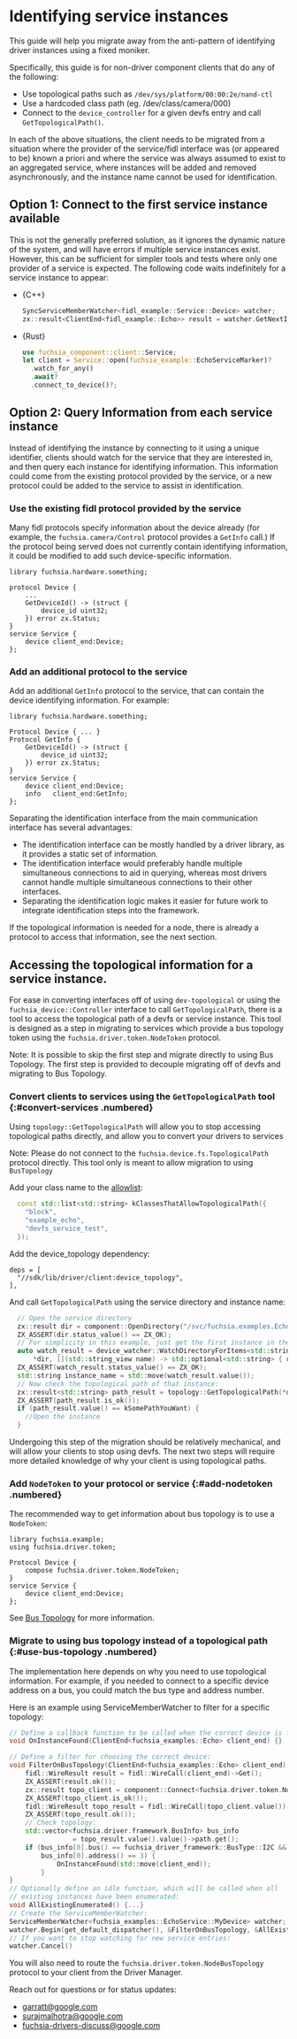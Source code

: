 # Identifying service instances

This guide will help you migrate away from the anti-pattern of identifying driver
instances using a fixed moniker.

Specifically, this guide is for non-driver component clients that do any of the
following:

 - Use topological paths such as `/dev/sys/platform/00:00:2e/nand-ctl`
 - Use a hardcoded class path (eg. /dev/class/camera/000)
 - Connect to the `device_controller` for a given devfs entry and call
   `GetTopologicalPath()`.

In each of the above situations, the client needs to be migrated from a
situation where the provider of the service/fidl interface was (or appeared to
be) known a priori and where the service was always assumed to exist to an
aggregated service, where instances will be added and removed asynchronously,
and the instance name cannot be used for identification.

## Option 1: Connect to the first service instance available

This is not the generally preferred solution, as it ignores the dynamic nature
of the system, and will have errors if multiple service instances exist.
However, this can be sufficient for simpler tools and tests where only one provider of
a service is expected. The following code waits indefinitely for a service
instance to appear:

* {C++}

    ```cpp
    SyncServiceMemberWatcher<fidl_example::Service::Device> watcher;
    zx::result<ClientEnd<fidl_example::Echo>> result = watcher.GetNextInstance(false);
    ```

* {Rust}

    ```rust
    use fuchsia_component::client::Service;
    let client = Service::open(fuchsia_example::EchoServiceMarker)?
      .watch_for_any()
      .await?
      .connect_to_device()?;
    ```

## Option 2: Query Information from each service instance

Instead of identifying the instance by connecting to it using a unique identifier,
clients should watch for the service that they are interested in, and then query
each instance for identifying information.  This information could come from the
existing protocol provided by the service, or a new protocol could be added to the
service to assist in identification.

### Use the existing fidl protocol provided by the service

Many fidl protocols specify information about the device already (for example,
the `fuchsia.camera/Control` protocol provides a `GetInfo` call.) If the
protocol being served does not currently contain identifying information,
it could be modified to add such device-specific information.

```fidl
library fuchsia.hardware.something;

protocol Device {
    ...
    GetDeviceId() -> (struct {
        device_id uint32;
    }) error zx.Status;
}
service Service {
    device client_end:Device;
};
```

### Add an additional protocol to the service

Add an additional `GetInfo` protocol to the service, that can contain the
device identifying information. For example:

```fidl
library fuchsia.hardware.something;

Protocol Device { ... }
Protocol GetInfo {
    GetDeviceId() -> (struct {
        device_id uint32;
    }) error zx.Status;
}
service Service {
    device client_end:Device;
    info   client_end:GetInfo;
};
```

Separating the identification interface from the main communication interface
has several advantages:

- The identification interface can be mostly handled by a driver library,
as it provides a static set of information.
- The identification interface would preferably handle multiple
simultaneous connections to aid in querying, whereas most drivers cannot
handle multiple simultaneous connections to their other interfaces.
- Separating the identification logic makes it easier for future work to
integrate identification steps into the framework.

If the topological information is needed for a node, there is already a protocol
to access that information, see the next section.

## Accessing the topological information for a service instance.

For ease in converting interfaces off of using `dev-topological` or using the
`fuchsia_device::Controller` interface to call `GetTopologicalPath`, there is
a tool to access the topological path of a devfs or service instance.  This tool
is designed as a step in migrating to services which provide a bus topology token
using the `fuchsia.driver.token.NodeToken` protocol.

Note: It is possible to skip the first step and migrate directly to using Bus
Topology. The first step is provided to decouple migrating off of devfs and
migrating to Bus Topology.

### Convert clients to services using the `GetTopologicalPath` tool {:#convert-services .numbered}

Using `topology::GetTopologicalPath` will allow you to stop accessing topological
paths directly, and allow you to convert your drivers to services

Note: Please do not connect to the `fuchsia.device.fs.TopologicalPath` protocol
directly.  This tool only is meant to allow migration to using `BusTopology`

Add your class name to the [allowlist][class-names]:

```cpp
  const std::list<std::string> kClassesThatAllowTopologicalPath({
    "block",
    "example_echo",
    "devfs_service_test",
  });
```

Add the device_topology dependency:

```gn
deps = [
  "//sdk/lib/driver/client:device_topology",
],
```

And call `GetTopologicalPath` using the service directory and instance name:

```cpp
  // Open the service directory
  zx::result dir = component::OpenDirectory("/svc/fuchsia.examples.EchoService");
  ZX_ASSERT(dir.status_value() == ZX_OK);
  // For simplicity in this example, just get the first instance in the service directory:
  auto watch_result = device_watcher::WatchDirectoryForItems<std::string>(
      *dir, [](std::string_view name) -> std::optional<std::string> { return std::string(name); });
  ZX_ASSERT(watch_result.status_value() == ZX_OK);
  std::string instance_name = std::move(watch_result.value());
  // Now check the topological path of that instance:
  zx::result<std::string> path_result = topology::GetTopologicalPath(*dir, instance_name);
  ZX_ASSERT(path_result.is_ok());
  if (path_result.value() == kSomePathYouWant) {
    //Open the instance
  }
```

Undergoing this step of the migration should be relatively mechanical, and will
allow your clients to stop using devfs.  The next two steps will require more
detailed knowledge of why your client is using topological paths.

### Add `NodeToken` to your protocol or service {:#add-nodetoken .numbered}

The recommended way to get information about bus topology is to use a `NodeToken`:


```fidl
library fuchsia.example;
using fuchsia.driver.token;

Protocol Device {
    compose fuchsia.driver.token.NodeToken;
}
service Service {
    device client_end:Device;
};
```

See [Bus Topology][bus-topology]  for more information.

### Migrate to using bus topology instead of a topological path {:#use-bus-topology .numbered}

The implementation here depends on why you need to use topological information.
For example, if you needed to connect to a specific device address on a bus, you
could match the bus type and address number.

Here is an example using ServiceMemberWatcher to filter for a specific topology:

```cpp
// Define a callback function to be called when the correct device is found
void OnInstanceFound(ClientEnd<fuchsia_examples::Echo> client_end) {}

// Define a filter for choosing the correct device:
void FilterOnBusTopology(ClientEnd<fuchsia_examples::Echo> client_end) {
    fidl::WireResult result = fidl::WireCall(client_end)->Get();
    ZX_ASSERT(result.ok());
    zx::result topo_client = component::Connect<fuchsia.driver.token.NodeBusTopology>();
    ZX_ASSERT(topo_client.is_ok());
    fidl::WireResult topo_result = fidl::WireCall(topo_client.value())->Get(result.value().value()->token.get());
    ZX_ASSERT(topo_result.ok());
    // Check topology:
    std::vector<fuchsia.driver.framework.BusInfo> bus_info
                = topo_result.value().value()->path.get();
    if (bus_info[0].bus() == fuchsia_driver_framework::BusType::I2C &&
        bus_info[0].address() == 3) {
            OnInstanceFound(std::move(client_end));
        }
}
// Optionally define an idle function, which will be called when all
// existing instances have been enumerated:
void AllExistingEnumerated() {...}
// Create the ServiceMemberWatcher:
ServiceMemberWatcher<fuchsia_examples::EchoService::MyDevice> watcher;
watcher.Begin(get_default_dispatcher(), &FilterOnBusTopology, &AllExistingEnumerated);
// If you want to stop watching for new service entries:
watcher.Cancel()
```

You will also need to route the `fuchsia.driver.token.NodeBusTopology` protocol
to your client from the Driver Manager.

Reach out for questions or for status updates:

*   <garratt@google.com>
*   <surajmalhotra@google.com>
*   <fuchsia-drivers-discuss@google.com>

<!-- Code links -->
[class-names]: https://cs.opensource.google/fuchsia/fuchsia/+/main:src/devices/bin/driver_manager/devfs/class_names.h;l=48
[bus-topology]: https://cs.opensource.google/fuchsia/fuchsia/+/main:sdk/fidl/fuchsia.driver.token/node_bus_topology.fidl
